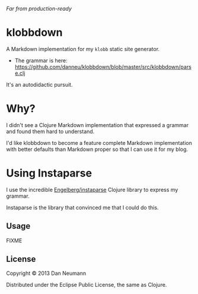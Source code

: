 *Far from production-ready*

# klobbdown

A Markdown implementation for my `klobb` static site generator.

* The grammar is here: https://github.com/danneu/klobbdown/blob/master/src/klobbdown/parse.clj

It's an autodidactic pursuit.

# Why?

I didn't see a Clojure Markdown implementation that expressed a grammar and found them hard to understand.

I'd like klobbdown to become a feature complete Markdown implementation with better defaults than Markdown proper so that I can use it for my blog.

# Using Instaparse

I use the incredible [Engelberg/instaparse](https://github.com/Engelberg/instaparse) Clojure library to express my grammar.

Instaparse is the library that convinced me that I could do this.

## Usage

FIXME

## License

Copyright © 2013 Dan Neumann

Distributed under the Eclipse Public License, the same as Clojure.

